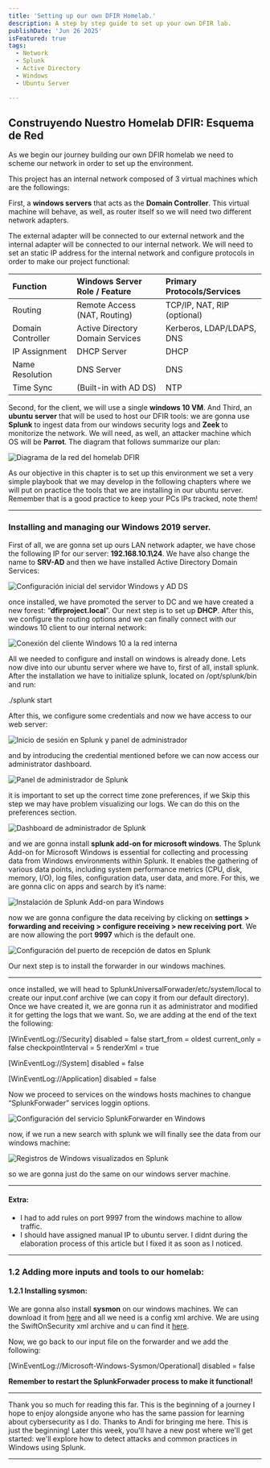 ```yaml
---
title: 'Setting up our own DFIR Homelab.'
description: A step by step guide to set up your own DFIR lab. 
publishDate: 'Jun 26 2025'
isFeatured: true
tags:
  - Network
  - Splunk
  - Active Directory
  - Windows
  - Ubuntu Server

---
```


## Construyendo Nuestro Homelab DFIR: Esquema de Red

As we begin our journey building our own DFIR homelab we need to scheme our network in order to set up the environment.

This project has an internal network composed of 3 virtual machines which are the followings:

First, a **windows servers** that acts as the **Domain Controller**. This virtual machine will behave, as well, as router itself so we will need two different network adapters.

The external adapter will be connected to our external network and the internal adapter will be connected to our internal network. We will need to set an static IP address for the internal network and configure protocols in order to make our project functional:

| Function          | Windows Server Role / Feature      | Primary Protocols/Services |
| :---------------- | :--------------------------------- | :------------------------- |
| Routing           | Remote Access (NAT, Routing)       | TCP/IP, NAT, RIP (optional) |
| Domain Controller | Active Directory Domain Services   | Kerberos, LDAP/LDAPS, DNS  |
| IP Assignment     | DHCP Server                        | DHCP                       |
| Name Resolution   | DNS Server                         | DNS                        |
| Time Sync         | (Built-in with AD DS)              | NTP                        |

Second, for the client, we will use a single **windows 10 VM**. And Third, an **ubuntu server** that will be used to host our DFIR tools: we are gonna use **Splunk** to ingest data from our windows security logs and **Zeek** to monitorize the network. We will need, as well, an attacker machine which OS will be **Parrot**. The diagram that follows summarize our plan:

![Diagrama de la red del homelab DFIR](/dfir1.png)

As our objective in this chapter is to set up this environment we set a very simple playbook that we may develop in the following chapters where we will put on practice the tools that we are installing in our ubuntu server. Remember that is a good practice to keep your PCs IPs tracked, note them!

---

### Installing and managing our Windows 2019 server.

First of all, we are gonna set up ours LAN network adapter, we have chose the following IP for our server: **192.168.10.1\24**. We have also change the name to **SRV-AD** and then we have installed Active Directory Domain Services:

![Configuración inicial del servidor Windows y AD DS](/dfir2.png)

once installed, we have promoted the server to DC and we have created a new forest: “**dfirproject.local**”. Our next step is to set up **DHCP**. After this, we configure the routing options and we can finally connect with our windows 10 client to our internal network:

![Conexión del cliente Windows 10 a la red interna](/dfir3.png)

All we needed to configure and install on windows is already done. Lets now dive into our ubuntu server where we have to, first of all, install splunk. After the installation we have to initialize splunk, located on /opt/splunk/bin and run:

./splunk start

After this, we configure some credentials and now we have access to our web server:

![Inicio de sesión en Splunk y panel de administrador](/dfir6.png)

and by introducing the credential mentioned before we can now access our administrator dashboard.

![Panel de administrador de Splunk](/dfir7.png)

it is important to set up the correct time zone preferences, if we Skip this step we may have problem visualizing our logs. We can do this on the preferences section.

![Dashboard de administrador de Splunk](/dfir8.png)

and we are gonna install **splunk add-on for microsoft windows**. The Splunk Add-on for Microsoft Windows is essential for collecting and processing data from Windows environments within Splunk. It enables the gathering of various data points, including system performance metrics (CPU, disk, memory, I/O), log files, configuration data, user data, and more. For this, we are gonna clic on apps and search by it’s name:

![Instalación de Splunk Add-on para Windows](/dfir9.png)

now we are gonna configure the data receiving by clicking on **settings > forwarding and receiving > configure receiving > new receiving port**. We are now allowing the port **9997** which is the default one.

![Configuración del puerto de recepción de datos en Splunk](/dfir10.png)

Our next step is to install the forwarder in our windows machines.

---

once installed, we will head to SplunkUniversalForwader/etc/system/local to create our input.conf archive (we can copy it from our default directory). Once we have created it, we are gonna run it as administrator and modified it for getting the logs that we want. So, we are adding at the end of the text the following:

[WinEventLog://Security]
disabled = false
start_from = oldest
current_only = false
checkpointInterval = 5
renderXml = true

[WinEventLog://System]
disabled = false

[WinEventLog://Application]
disabled = false

Now we proceed to services on the windows hosts machines to changue “SplunkForwader” services loggin options.

![Configuración del servicio SplunkForwarder en Windows](/dfir11.png)

now, if we run a new search with splunk we will finally see the data from our windows machine:

![Registros de Windows visualizados en Splunk](/dfir12.png)

so we are gonna just do the same on our windows server machine.

---

#### Extra:

* I had to add rules on port 9997 from the windows machine to allow traffic.
* I should have assigned manual IP to ubuntu server. I didnt during the elaboration process of this article but I fixed it as soon as I noticed.

---

### 1.2 Adding more inputs and tools to our homelab:

#### 1.2.1 Installing sysmon:

We are gonna also install **sysmon** on our windows machines. We can download it from [here](https://docs.microsoft.com/en-us/sysinternals/downloads/sysmon) and all we need is a config xml archive. We are using the SwiftOnSecurity xml archive and u can find it [here](https://github.com/SwiftOnSecurity/sysmon-config).

Now, we go back to our input file on the forwarder and we add the following:

[WinEventLog://Microsoft-Windows-Sysmon/Operational]
disabled = false

**Remember to restart the SplunkForwader process to make it functional!**

---

Thank you so much for reading this far. This is the beginning of a journey I hope to enjoy alongside anyone who has the same passion for learning about cybersecurity as I do. Thanks to Andi for bringing me here. This is just the beginning! Later this week, you'll have a new post where we'll get started: we'll explore how to detect attacks and common practices in Windows using Splunk.

---
